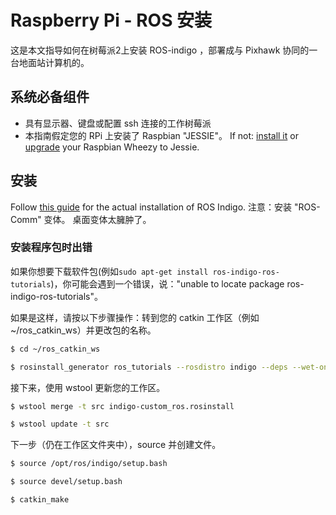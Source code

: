# Raspberry Pi - ROS 安装

这是本文指导如何在树莓派2上安装 ROS-indigo ，部署成与 Pixhawk 协同的一台地面站计算机的。

## 系统必备组件

- 具有显示器、键盘或配置 ssh 连接的工作树莓派
- 本指南假定您的 RPi 上安装了 Raspbian "JESSIE"。 If not: [install it](https://www.raspberrypi.org/downloads/raspbian/) or [upgrade](https://raspberrypi.stackexchange.com/questions/27858/upgrade-to-raspbian-jessie) your Raspbian Wheezy to Jessie.

## 安装

Follow [this guide](https://wiki.ros.org/ROSberryPi/Installing%20ROS%20Indigo%20on%20Raspberry%20Pi) for the actual installation of ROS Indigo. 注意：安装 "ROS-Comm" 变体。 桌面变体太臃肿了。

### 安装程序包时出错

如果你想要下载软件包(例如`sudo apt-get install ros-indigo-ros-tutorials`)，你可能会遇到一个错误，说："unable to locate package ros-indigo-ros-tutorials"。

如果是这样，请按以下步骤操作：转到您的 catkin 工作区（例如 ~/ros_catkin_ws）并更改包的名称。

```sh
$ cd ~/ros_catkin_ws

$ rosinstall_generator ros_tutorials --rosdistro indigo --deps --wet-only --exclude roslisp --tar > indigo-custom_ros.rosinstall
```

接下来，使用 wstool 更新您的工作区。

```sh
$ wstool merge -t src indigo-custom_ros.rosinstall

$ wstool update -t src
```

下一步（仍在工作区文件夹中），source 并创建文件。

```sh
$ source /opt/ros/indigo/setup.bash

$ source devel/setup.bash

$ catkin_make
```
